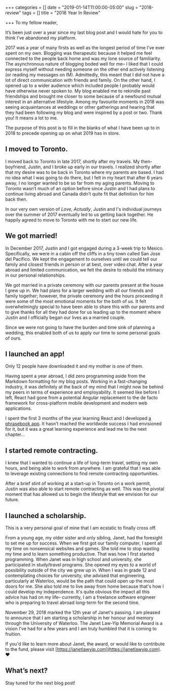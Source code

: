 +++
categories = []
date = "2019-01-14T11:00:00-05:00"
slug = "2018-review"
tags = []
title = "2018 Year In Review"

+++
To my fellow reader,

It’s been just over a year since my last blog post and I would hate for you to think I’ve abandoned my platform. 

2017 was a year of many firsts as well as the longest period of time I’ve ever spent on my own. Blogging was therapeutic because it helped me feel connected to the people back home and was my lone source of familiarity. The asynchronous nature of blogging boded well for me– I liked that I could express myself  without needing someone on the other end actively listening (or reading my messages on IM). Admittedly, this meant that I did not have a lot of direct communication with friends and family. On the other hand, I opened up to a wider audience which included people I probably would have otherwise never spoken to. My blog enabled me to rekindle past friendships and brought me closer to some because of a newfound mutual interest in an alternative lifestyle. Among my favourite moments in 2018 was seeing acquaintances at weddings or other gatherings and hearing that they had been following my blog and were inspired by a post or two. Thank you! It means a lot to me.

The purpose of this post is to fill in the blanks of what I have been up to in 2018 to precede opening up on what 2019 has in store.

## I moved to Toronto.

I moved back to Toronto in late 2017, shortly after my travels. My then-boyfriend, Justin, and I broke up early in our travels. I realized shortly after that my desire was to be back in Toronto where my parents are based. I had no idea what I was going to do there, but I felt in my heart that after 6 years away, I no longer wanted to be so far from my aging parents. Moving to Toronto wasn’t much of an option before since Justin and I had plans to continue living abroad and Canada didn’t quite fit that definition for him back then.

In our very own version of _Love, Actually_, Justin and I's individual journeys over the summer of 2017 eventually led to us getting back together. He happily agreed to move to Toronto with me to start our new life.

## We got married!

In December 2017, Justin and I got engaged during a 3-week trip to Mexico. Specifically, we were in a cabin off the cliffs in a tiny town called San Jose del Pacifico. We kept the engagement to ourselves until we could tell our family and closest friends in person or at best, over video chat. After a year abroad and limited communication, we felt the desire to rebuild the intimacy in our personal relationships.

We got married in a private ceremony with our parents present at the house I grew up in. We had plans for a larger wedding with all our friends and family together; however, the private ceremony and the hours proceeding it were some of the most emotional moments for the both of us. It felt overwhelmingly special to have been able to share this with our parents and to give thanks for all they had done for us leading up to the moment where Justin and I officially began our lives as a married couple.

Since we were not going to have the burden and time sink of planning a wedding, this enabled both of us to apply our time to some personal goals of ours.

## I launched an app!

Only 12 people have downloaded it and my mother is one of them.

Having spent a year abroad, I did zero programming aside from the Markdown formatting for my blog posts. Working in a fast-changing industry, it was definitely at the back of my mind that I might now be behind my peers in terms of experience and employability. It seemed like before I left, React had gone from a potential Angular replacement to the de facto framework for cross-platform mobile development and modern web applications.

I spent the first 3 months of the year learning React and I developed [a phrasebook app](https://itunes.apple.com/us/app/elephrase-for-chinese-travel/id1374702389?mt=8). It hasn’t reached the worldwide success I had envisioned for it, but it was a great learning experience and lead me to the next chapter...

## I started remote contracting.

I knew that I wanted to continue a life of long-term travel, setting my own hours, and being able to work from anywhere. I am grateful that I was able to leverage existing connections to find remote contracting opportunities. 

After a brief stint of working at a start-up in Toronto on a work permit, Justin was also able to start remote contracting as well. This was the pivotal moment that has allowed us to begin the lifestyle that we envision for our future.

## I launched a scholarship.

This is a very personal goal of mine that I am ecstatic to finally cross off.

From a young age, my older sister and only sibling, Janet, had the foresight to set me up for success. When we first got our family computer, I spent all my time on nonsensical websites and games. She told me to stop wasting my time and to learn something productive. That was how I first started programming. When Janet was in high school and university, she participated in study/travel programs. She opened my eyes to a world of possibility outside of the city we grew up in. When I was in grade 12 and contemplating choices for university, she advised that engineering, particularly at Waterloo, would be the path that could open up the most doors for me. She also told me to live away from home because that's how I could develop my independence. It's quite obvious the impact all this advice has had on my life– currently, I am a freelance software engineer who is preparing to travel abroad long-term for the second time.

November 29, 2018 marked the 12th year of Janet's passing. I am pleased to announce that I am starting a scholarship in her honour and memory through the University of Waterloo. The Janet Law-Yip Memorial Award is a vision I've had for a few years and I am truly humbled that it is coming to fruition.

If you'd like to learn more about Janet, the award, or would like to contribute to the fund, please visit [https://janetlawyip.com](https://janetlawyip.com). ❤️

## What’s next?

Stay tuned for the next blog post!